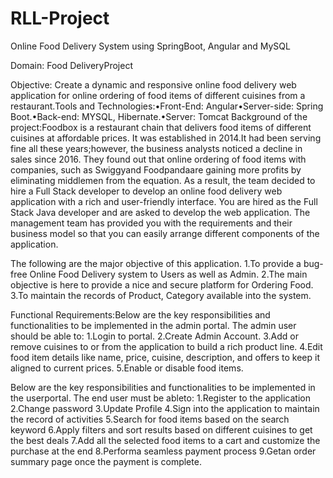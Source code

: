 # RLL-Project
Online Food Delivery System using SpringBoot, Angular and MySQL


Domain: Food DeliveryProject 

Objective: Create a dynamic and responsive online food delivery web application for online ordering of food items of different cuisines from a restaurant.Tools and Technologies:•Front-End: Angular•Server-side: Spring Boot.•Back-end: MYSQL, Hibernate.•Server: Tomcat Background of the project:Foodbox  is a restaurant chain that delivers food  items of  different  cuisines at affordable prices. It was established in  2014.It had been  serving fine  all  these years;however, the business analysts noticed a decline in  sales since 2016. They found  out that online  ordering of  food  items with companies, such as Swiggyand Foodpandaare gaining more profits by eliminating middlemen from the equation. As a result, the team decided to hire a Full Stack developer to develop an online food delivery web application with a rich and user-friendly interface. You are hired as the Full  Stack Java developer and are asked to develop the web application. The management team has provided  you with the requirements and their business model so that you can easily arrange different components of the application.

The following are the major objective of this application.
1.To provide a bug-free Online Food Delivery system to Users as well as Admin.
2.The main objective is here to provide a nice and secure platform for Ordering Food.
3.To maintain the records of Product, Category available into the system.

Functional Requirements:Below are the key responsibilities and functionalities to be implemented in the admin portal. 
The admin user should be able to:
1.Login to portal.
2.Create Admin Account.
3.Add or remove cuisines to or from the application to build a rich product line.
4.Edit food item details like name, price, cuisine, description, and offers to keep it aligned to current prices.
5.Enable or disable food items.

Below are the key responsibilities and functionalities to be implemented in the userportal. 
The end user must be ableto:
1.Register to the application
2.Change password
3.Update Profile
4.Sign into the application to maintain the record of activities
5.Search for food items based on the search keyword
6.Apply filters and sort results based on different cuisines to get the best deals
7.Add all the selected food items to a cart and customize the purchase at the end
8.Performa seamless payment process
9.Getan order summary page once the payment is complete.
